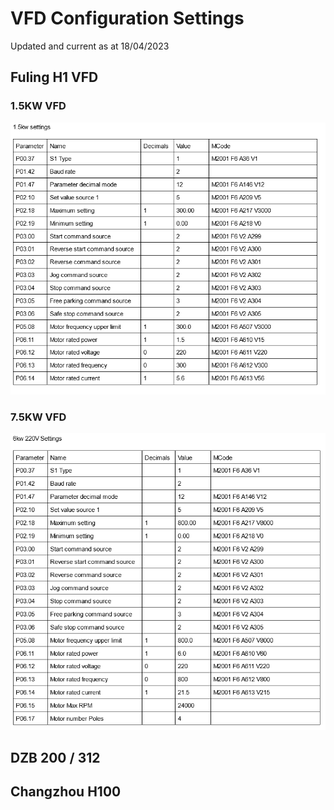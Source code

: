 # VFD Configuration Settings
Updated and current as at 18/04/2023

## Fuling H1 VFD 

### 1.5KW VFD

![image](images\Fuling-H1-VFD-1KW5.png)

### 7.5KW VFD

![image](images\Fuling-H1-VFD-7KW5.png)

## DZB 200 / 312

## Changzhou H100